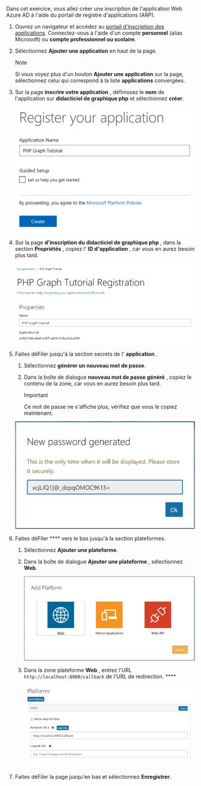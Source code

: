 <!-- markdownlint-disable MD002 MD041 -->

Dans cet exercice, vous allez créer une inscription de l'application Web Azure AD à l'aide du portail de registre d'applications (ARP).

1. Ouvrez un navigateur et accédez au [portail d'inscription des applications](https://apps.dev.microsoft.com). Connectez-vous à l'aide d'un compte **personnel** (alias Microsoft) ou **compte professionnel ou scolaire**.

1. Sélectionnez **Ajouter une application** en haut de la page.

    > [!NOTE]
    > Si vous voyez plus d'un bouton **Ajouter une application** sur la page, sélectionnez celui qui correspond à la liste **applications** convergées.

1. Sur la page **inscrire votre application** , définissez le **nom** de l'application sur **didacticiel de graphique php** et sélectionnez **créer**.

    ![Capture d'écran de la création d'une nouvelle application dans le site Web du portail d'inscription des applications](./images/arp-create-app-01.png)

1. Sur la page **d'inscription du didacticiel de graphique php** , dans la section **Propriétés** , copiez l' **ID d'application** , car vous en aurez besoin plus tard.

    ![Capture d'écran de l'ID de l'application nouvellement créée](./images/arp-create-app-02.png)

1. Faites déFiler jusqu'à la section secrets de l' **application** .

    1. Sélectionnez **générer un nouveau mot de passe**.
    1. Dans la boîte de dialogue **nouveau mot de passe généré** , copiez le contenu de la zone, car vous en aurez besoin plus tard.

        > [!IMPORTANT]
        > Ce mot de passe ne s'affiche plus, vérifiez que vous le copiez maintenant.

    ![Capture d'écran du mot de passe d'une application nouvellement créée](./images/arp-create-app-03.png)

1. Faites déFiler **** vers le bas jusqu'à la section plateformes.

    1. Sélectionnez **Ajouter une plateforme**.
    1. Dans la boîte de dialogue **Ajouter une plateforme** , sélectionnez **Web**.

        ![Capture d'écran création d'une plateforme pour l'application](./images/arp-create-app-04.png)

    1. Dans la zone plateforme **Web** , entrez l'URL `http://localhost:8000/callback` de l'URL de redirection. ****

        ![Capture d'écran de la plateforme Web récemment ajoutée pour l'application](./images/arp-create-app-05.png)

1. Faites déFiler la page jusqu'en bas et sélectionnez **Enregistrer**.